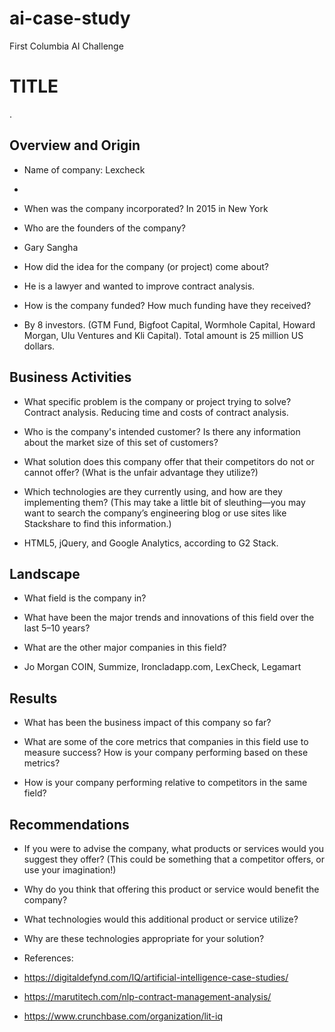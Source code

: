 # ai-case-study
First Columbia AI Challenge
# TITLE
.
## Overview and Origin

* Name of company: Lexcheck
* 

* When was the company incorporated? In 2015 in New York

* Who are the founders of the company?
* Gary Sangha

* How did the idea for the company (or project) come about?
* He is a lawyer and wanted to improve contract analysis.

* How is the company funded? How much funding have they received?
* By 8 investors. (GTM Fund, Bigfoot Capital, Wormhole Capital, Howard Morgan, Ulu Ventures and Kli Capital). Total amount is 25 million US dollars.

## Business Activities

* What specific problem is the company or project trying to solve? Contract analysis. Reducing time and costs of contract analysis.

* Who is the company's intended customer? Is there any information about the market size of this set of customers?

* What solution does this company offer that their competitors do not or cannot offer? (What is the unfair advantage they utilize?)

* Which technologies are they currently using, and how are they implementing them? (This may take a little bit of sleuthing&mdash;you may want to search the company’s engineering blog or use sites like Stackshare to find this information.)
* HTML5, jQuery, and Google Analytics, according to G2 Stack.

## Landscape

* What field is the company in?

* What have been the major trends and innovations of this field over the last 5&ndash;10 years?

* What are the other major companies in this field?
* Jo Morgan COIN, Summize, Ironcladapp.com, LexCheck, Legamart

## Results

* What has been the business impact of this company so far?

* What are some of the core metrics that companies in this field use to measure success? How is your company performing based on these metrics?

* How is your company performing relative to competitors in the same field?

## Recommendations

* If you were to advise the company, what products or services would you suggest they offer? (This could be something that a competitor offers, or use your imagination!)

* Why do you think that offering this product or service would benefit the company?

* What technologies would this additional product or service utilize?

* Why are these technologies appropriate for your solution?

* References:
* https://digitaldefynd.com/IQ/artificial-intelligence-case-studies/
* https://marutitech.com/nlp-contract-management-analysis/
* https://www.crunchbase.com/organization/lit-iq
